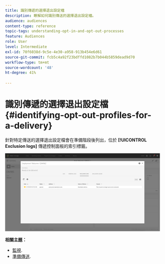 ```yaml
---
title: 識別傳遞的選擇退出設定檔
description: 瞭解如何識別傳送的選擇退出設定檔。
audience: audiences
content-type: reference
topic-tags: understanding-opt-in-and-opt-out-processes
feature: Audiences
role: User
level: Intermediate
exl-id: 70f6038d-9c5e-4e30-a958-913b454e6d61
source-git-commit: fcb5c4a92f23bdffd1082b7b044b5859dead9d70
workflow-type: tm+mt
source-wordcount: '48'
ht-degree: 41%

---
```


# 識別傳遞的選擇退出設定檔{#identifying-opt-out-profiles-for-a-delivery}

針對特定傳送的選擇退出設定檔會在準備階段後列出，位於 **[!UICONTROL Exclusion logs]** 傳遞控制面板的索引標籤。

![](assets/exclusion_blocklisting.png)

**相關主題：**

* [監視](../../sending/using/monitoring-a-delivery.md#exclusion-logs).
* [準備傳送](../../sending/using/preparing-the-send.md).
